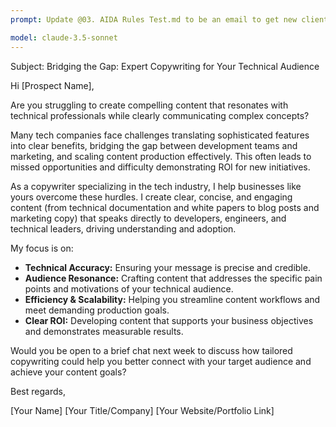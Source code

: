 ```yaml
---
prompt: Update @03. AIDA Rules Test.md to be an email to get new clients as a copywriter.

model: claude-3.5-sonnet
---
```


Subject: Bridging the Gap: Expert Copywriting for Your Technical Audience

Hi [Prospect Name],

Are you struggling to create compelling content that resonates with technical professionals while clearly communicating complex concepts?

Many tech companies face challenges translating sophisticated features into clear benefits, bridging the gap between development teams and marketing, and scaling content production effectively. This often leads to missed opportunities and difficulty demonstrating ROI for new initiatives.

As a copywriter specializing in the tech industry, I help businesses like yours overcome these hurdles. I create clear, concise, and engaging content (from technical documentation and white papers to blog posts and marketing copy) that speaks directly to developers, engineers, and technical leaders, driving understanding and adoption.

My focus is on:

*   **Technical Accuracy:** Ensuring your message is precise and credible.
*   **Audience Resonance:** Crafting content that addresses the specific pain points and motivations of your technical audience.
*   **Efficiency & Scalability:** Helping you streamline content workflows and meet demanding production goals.
*   **Clear ROI:** Developing content that supports your business objectives and demonstrates measurable results.

Would you be open to a brief chat next week to discuss how tailored copywriting could help you better connect with your target audience and achieve your content goals?

Best regards,

[Your Name]
[Your Title/Company]
[Your Website/Portfolio Link]

